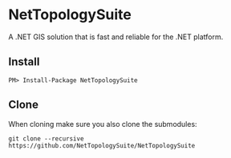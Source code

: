 NetTopologySuite
================

A .NET GIS solution that is fast and reliable for the .NET platform.

## Install

`PM> Install-Package NetTopologySuite`

## Clone

When cloning make sure you also clone the submodules:

`git clone --recursive https://github.com/NetTopologySuite/NetTopologySuite`

